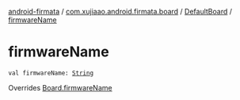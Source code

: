 [android-firmata](../../index.md) / [com.xujiaao.android.firmata.board](../index.md) / [DefaultBoard](index.md) / [firmwareName](./firmware-name.md)

# firmwareName

`val firmwareName: `[`String`](https://kotlinlang.org/api/latest/jvm/stdlib/kotlin/-string/index.html)

Overrides [Board.firmwareName](../-board/firmware-name.md)

